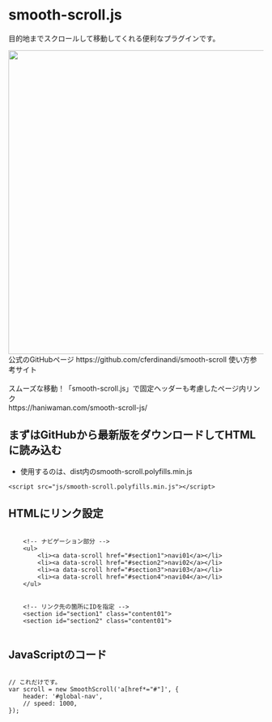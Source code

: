 # smooth-scroll.js 
目的地までスクロールして移動してくれる便利なプラグインです。  

<img src="https://github.com/55Kaerukun/JavaScript/blob/master/images/smooth-scroll.png" width="600px">
<br>
公式のGitHubページ https://github.com/cferdinandi/smooth-scroll  
使い方参考サイト<br>
<br>
スムーズな移動！「smooth-scroll.js」で固定ヘッダーも考慮したページ内リンク<br>
https://haniwaman.com/smooth-scroll-js/


## まずはGitHubから最新版をダウンロードしてHTMLに読み込む
* 使用するのは、dist内のsmooth-scroll.polyfills.min.js
```
<script src="js/smooth-scroll.polyfills.min.js"></script>

```

## HTMLにリンク設定

```

    <!-- ナビゲーション部分 -->
    <ul>
        <li><a data-scroll href="#section1">navi01</a></li>
        <li><a data-scroll href="#section2">navi02</a></li>
        <li><a data-scroll href="#section3">navi03</a></li>
        <li><a data-scroll href="#section4">navi04</a></li>
    </ul>


    <!-- リンク先の箇所にIDを指定 -->
    <section id="section1" class="content01">
    <section id="section2" class="content01">


```

## JavaScriptのコード


```

// これだけです。
var scroll = new SmoothScroll('a[href*="#"]', {
    header: '#global-nav',
    // speed: 1000,
});


```
